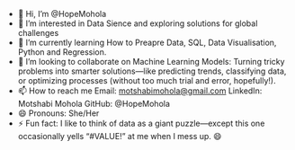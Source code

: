 - 👋 Hi, I’m @HopeMohola
- 👀 I’m interested in Data Sience and exploring solutions for global challenges
- 🌱 I’m currently learning How to Preapre Data, SQL, Data Visualisation, Python and Regression.
- 💞️ I’m looking to collaborate on Machine Learning Models: Turning tricky problems into smarter solutions—like predicting trends, classifying data, or optimizing processes (without too much trial and error, hopefully!).
- 📫 How to reach me Email: motshabimohola@gmail.com
LinkedIn: Motshabi Mohola
GitHub: @HopeMohola
- 😄 Pronouns: She/Her
- ⚡ Fun fact: I like to think of data as a giant puzzle—except this one occasionally yells “#VALUE!” at me when I mess up. 😄

<!---
HopeMohola/HopeMohola is a ✨ special ✨ repository because its `README.md` (this file) appears on your GitHub profile.
You can click the Preview link to take a look at your changes.
--->
